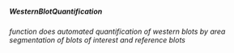 #####  **WesternBlotQuantification**
######  function does automated quantification of western blots by area segmentation of blots of interest and reference blots  
